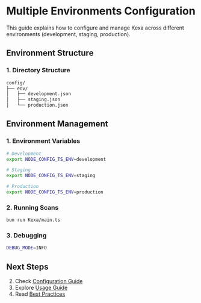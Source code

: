 # Multiple Environments Configuration

This guide explains how to configure and manage Kexa across different environments (development, staging, production).

## Environment Structure

### 1. Directory Structure

```bash
config/
├── env/
│   ├── development.json
│   ├── staging.json
│   └── production.json
```

## Environment Management

### 1. Environment Variables

```bash
# Development
export NODE_CONFIG_TS_ENV=development

# Staging
export NODE_CONFIG_TS_ENV=staging

# Production
export NODE_CONFIG_TS_ENV=production
```

### 2. Running Scans

```bash
bun run Kexa/main.ts
```

### 3. Debugging

```bash
DEBUG_MODE=INFO
```

## Next Steps

2. Check [Configuration Guide](../configuration/README.md)
3. Explore [Usage Guide](../usage/README.md)
4. Read [Best Practices](../usage/README.md#best-practices)
